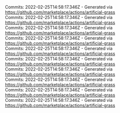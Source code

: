 Commits: 2022-02-25T14:58:17.346Z - Generated via https://github.com/marketplace/actions/artificial-grass
<br>
Commits: 2022-02-25T14:58:17.346Z - Generated via https://github.com/marketplace/actions/artificial-grass
<br>
Commits: 2022-02-25T14:58:17.346Z - Generated via https://github.com/marketplace/actions/artificial-grass
<br>
Commits: 2022-02-25T14:58:17.346Z - Generated via https://github.com/marketplace/actions/artificial-grass
<br>
Commits: 2022-02-25T14:58:17.346Z - Generated via https://github.com/marketplace/actions/artificial-grass
<br>
Commits: 2022-02-25T14:58:17.346Z - Generated via https://github.com/marketplace/actions/artificial-grass
<br>
Commits: 2022-02-25T14:58:17.346Z - Generated via https://github.com/marketplace/actions/artificial-grass
<br>
Commits: 2022-02-25T14:58:17.346Z - Generated via https://github.com/marketplace/actions/artificial-grass
<br>
Commits: 2022-02-25T14:58:17.346Z - Generated via https://github.com/marketplace/actions/artificial-grass
<br>
Commits: 2022-02-25T14:58:17.346Z - Generated via https://github.com/marketplace/actions/artificial-grass
<br>
